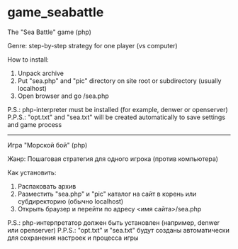 # game_seabattle
The "Sea Battle" game (php)

Genre: step-by-step strategy for one player (vs computer)

How to install:
1. Unpack archive
2. Put "sea.php" and "pic" directory on site root or subdirectory (usually localhost)
3. Open browser and go <site name>/sea.php

P.S.: php-interpreter must be installed (for example, denwer or openserver)
P.P.S.: "opt.txt" and "sea.txt" will be created automatically to save settings and game process

------------------------------------------------------------------------------

Игра "Морской бой" (php)

Жанр: Пошаговая стратегия для одного игрока (против компьютера)

Как установить:
1. Распаковать архив
2. Разместить "sea.php" и "pic" каталог на сайт в корень или субдиректорию (обычно localhost)
3. Открыть браузер и перейти по адресу <имя сайта>/sea.php

P.S.: php-интерпретатор должен быть установлен (например, denwer или openserver)
P.P.S.: "opt.txt" и "sea.txt" будут созданы автоматически для сохранения настроек и процесса игры
